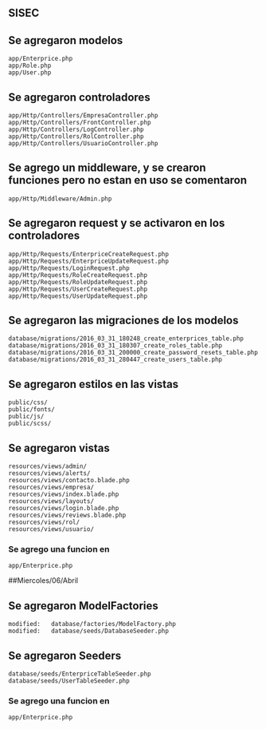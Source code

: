 ## SISEC

## Se agregaron modelos
	app/Enterprice.php
	app/Role.php
	app/User.php

## Se agregaron controladores
	app/Http/Controllers/EmpresaController.php
	app/Http/Controllers/FrontController.php
	app/Http/Controllers/LogController.php
	app/Http/Controllers/RolController.php
	app/Http/Controllers/UsuarioController.php

## Se agrego un middleware, y se crearon funciones pero no estan en uso se comentaron
	app/Http/Middleware/Admin.php

## Se agregaron request y se activaron en los controladores
	app/Http/Requests/EnterpriceCreateRequest.php
	app/Http/Requests/EnterpriceUpdateRequest.php
	app/Http/Requests/LoginRequest.php
	app/Http/Requests/RoleCreateRequest.php
	app/Http/Requests/RoleUpdateRequest.php
	app/Http/Requests/UserCreateRequest.php
	app/Http/Requests/UserUpdateRequest.php

## Se agregaron las migraciones de los modelos	
	database/migrations/2016_03_31_180248_create_enterprices_table.php
	database/migrations/2016_03_31_180307_create_roles_table.php
	database/migrations/2016_03_31_200000_create_password_resets_table.php
	database/migrations/2016_03_31_280447_create_users_table.php

## Se agregaron estilos en las vistas
	public/css/
	public/fonts/
	public/js/
	public/scss/

## Se agregaron vistas
	resources/views/admin/
	resources/views/alerts/
	resources/views/contacto.blade.php
	resources/views/empresa/
	resources/views/index.blade.php
	resources/views/layouts/
	resources/views/login.blade.php
	resources/views/reviews.blade.php
	resources/views/rol/
	resources/views/usuario/

### Se agrego una funcion en 
	app/Enterprice.php


##Miercoles/06/Abril

## Se agregaron ModelFactories
	modified:   database/factories/ModelFactory.php
	modified:   database/seeds/DatabaseSeeder.php


## Se agregaron Seeders
	database/seeds/EnterpriceTableSeeder.php
	database/seeds/UserTableSeeder.php


### Se agrego una funcion en 
	app/Enterprice.php
